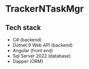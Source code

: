 # TrackerNTaskMgr

## Tech stack

- C# (backend)
- Dotnet 9 Web API (backend)
- Angular (front end)
- Sql Server 2022 (database)
- Dapper (ORM)
